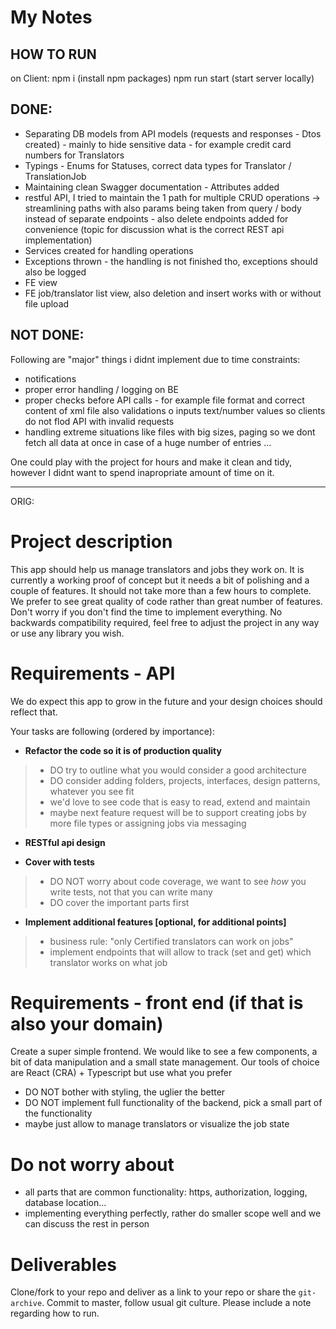 # My Notes
## HOW TO RUN
on Client:
npm i (install npm packages)
npm run start (start server locally)

## DONE:
- Separating DB models from API models (requests and responses - Dtos created) - mainly to hide sensitive data - for example credit card numbers for Translators
- Typings - Enums for Statuses, correct data types for Translator / TranslationJob
- Maintaining clean Swagger documentation - Attributes added
- restful API, I tried to maintain the 1 path for multiple CRUD operations -> streamlining paths with also params being taken from query / body instead of separate endpoints - also delete endpoints added for convenience (topic for discussion what is the correct REST api implementation)
- Services created for handling operations
- Exceptions thrown - the handling is not finished tho, exceptions should also be logged
- FE view
- FE job/translator list view, also deletion and insert works with or without file upload

## NOT DONE:
Following are "major" things i didnt implement due to time constraints:
- notifications
- proper error handling / logging on BE
- proper checks before API calls - for example file format and correct content of xml file also validations o inputs text/number values so clients do not flod API with invalid requests
- handling extreme situations like files with big sizes, paging so we dont fetch all data at once in case of a huge number of entries ...

One could play with the project for hours and make it clean and tidy, however I didnt want to spend inapropriate amount of time on it.
_____________________
ORIG:

# Project description
This app should help us manage translators and jobs they work on. 
It is currently a working proof of concept but it needs a bit of polishing and a couple of features. 
It should not take more than a few hours to complete. 
We prefer to see great quality of code rather than great number of features. Don't worry if you don't find the time to implement everything.
No backwards compatibility required, feel free to adjust the project in any way or use any library you wish.

# Requirements - API 
We do expect this app to grow in the future and your design choices should reflect that.

Your tasks are following (ordered by importance): 

- **Refactor the code so it is of production quality**
> * DO try to outline what you would consider a good architecture
> * DO consider adding folders, projects, interfaces, design patterns, whatever you see fit
> * we'd love to see code that is easy to read, extend and maintain
> * maybe next feature request will be to support creating jobs by more file types or assigning jobs via messaging

- **RESTful api design** 

- **Cover with tests**
> - DO NOT worry about code coverage, we want to see *how* you write tests, not that you can write many
> - DO cover the important parts first

- **Implement additional features [optional, for additional points]**
> - business rule: "only Certified translators can work on jobs"
> - implement endpoints that will allow to track (set and get) which translator works on what job

# Requirements - front end (if that is also your domain)
Create a super simple frontend. We would like to see a few components, a bit of data manipulation and a small state management. 
Our tools of choice are React (CRA) + Typescript but use what you prefer
- DO NOT bother with styling, the uglier the better
- DO NOT implement full functionality of the backend, pick a small part of the functionality
- maybe just allow to manage translators or visualize the job state

# Do not worry about
- all parts that are common functionality: https, authorization, logging, database location...
- implementing everything perfectly, rather do smaller scope well and we can discuss the rest in person

# Deliverables
Clone/fork to your repo and deliver as a link to your repo or share the `git-archive`. 
Commit to master, follow usual git culture. 
Please include a note regarding how to run.
